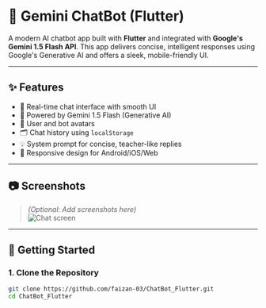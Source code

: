 # 🤖 Gemini ChatBot (Flutter)

A modern AI chatbot app built with **Flutter** and integrated with **Google's Gemini 1.5 Flash API**. This app delivers concise, intelligent responses using Google's Generative AI and offers a sleek, mobile-friendly UI.

---

## ✨ Features

- 💬 Real-time chat interface with smooth UI
- 🧠 Powered by Gemini 1.5 Flash (Generative AI)
- 👤 User and bot avatars
- 🗂️ Chat history using `localStorage`
- 💡 System prompt for concise, teacher-like replies
- 🎯 Responsive design for Android/iOS/Web

---

## 📷 Screenshots

> *(Optional: Add screenshots here)*  
> ![Chat screen](screenshots/chat_ui.png)

---

## 🚀 Getting Started

### 1. Clone the Repository

```bash
git clone https://github.com/faizan-03/ChatBot_Flutter.git
cd ChatBot_Flutter
